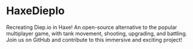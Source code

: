 # HaxeDiepIo
Recreating Diep.io in Haxe! An open-source alternative to the popular multiplayer game, with tank movement, shooting, upgrading, and battling. Join us on GitHub and contribute to this immersive and exciting project!
